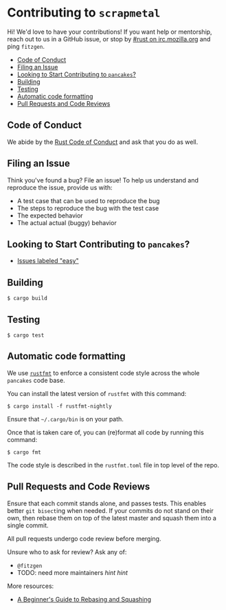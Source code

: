 # Contributing to `scrapmetal`

Hi! We'd love to have your contributions! If you want help or mentorship, reach
out to us in a GitHub issue, or stop by [#rust on irc.mozilla.org](irc://irc.mozilla.org#rust) and ping
`fitzgen`.

<!-- START doctoc generated TOC please keep comment here to allow auto update -->
<!-- DON'T EDIT THIS SECTION, INSTEAD RE-RUN doctoc TO UPDATE -->


- [Code of Conduct](#code-of-conduct)
- [Filing an Issue](#filing-an-issue)
- [Looking to Start Contributing to `pancakes`?](#looking-to-start-contributing-to-pancakes)
- [Building](#building)
- [Testing](#testing)
- [Automatic code formatting](#automatic-code-formatting)
- [Pull Requests and Code Reviews](#pull-requests-and-code-reviews)

<!-- END doctoc generated TOC please keep comment here to allow auto update -->

## Code of Conduct

We abide by the [Rust Code of Conduct][coc] and ask that you do as well.

[coc]: https://www.rust-lang.org/en-US/conduct.html

## Filing an Issue

Think you've found a bug? File an issue! To help us understand and reproduce the
issue, provide us with:

* A test case that can be used to reproduce the bug
* The steps to reproduce the bug with the test case
* The expected behavior
* The actual actual (buggy) behavior

## Looking to Start Contributing to `pancakes`?

* [Issues labeled "easy"](https://github.com/fitzgen/pancakes/issues?q=is%3Aopen+is%3Aissue+label%3Aeasy)

## Building

```
$ cargo build
```

## Testing

```
$ cargo test
```

## Automatic code formatting

We use [`rustfmt`](https://github.com/rust-lang-nursery/rustfmt) to enforce a consistent code style across the whole
`pancakes` code base.

You can install the latest version of `rustfmt` with this command:

```
$ cargo install -f rustfmt-nightly
```

Ensure that `~/.cargo/bin` is on your path.

Once that is taken care of, you can (re)format all code by running this command:

```
$ cargo fmt
```

The code style is described in the `rustfmt.toml` file in top level of the repo.

## Pull Requests and Code Reviews

Ensure that each commit stands alone, and passes tests. This enables better `git
bisect`ing when needed. If your commits do not stand on their own, then rebase
them on top of the latest master and squash them into a single commit.

All pull requests undergo code review before merging.

Unsure who to ask for review? Ask any of:

* `@fitzgen`
* TODO: need more maintainers *hint hint*

More resources:

* [A Beginner's Guide to Rebasing and Squashing](https://github.com/servo/servo/wiki/Beginner's-guide-to-rebasing-and-squashing)
